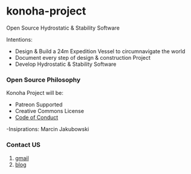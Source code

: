 # konoha-project
Open Source Hydrostatic & Stability Software

Intentions:
  - Design & Build a 24m Expedition Vessel to circumnavigate the world
  - Document every step of design & construction Project
  - Develop Hydrostatic & Stability Software

### Open Source Philosophy
Konoha Project will be:
  - Patreon Supported
  - Creative Commons License
  - [Code of Conduct](./CODE_OF_CONDUCT.md)
  
-Insiprations: Marcin Jakubowski

### Contact US

1. [gmail](mailto:fourteenyama@gmail.com)
2. [blog](https://14yama.wordpress.com/)



